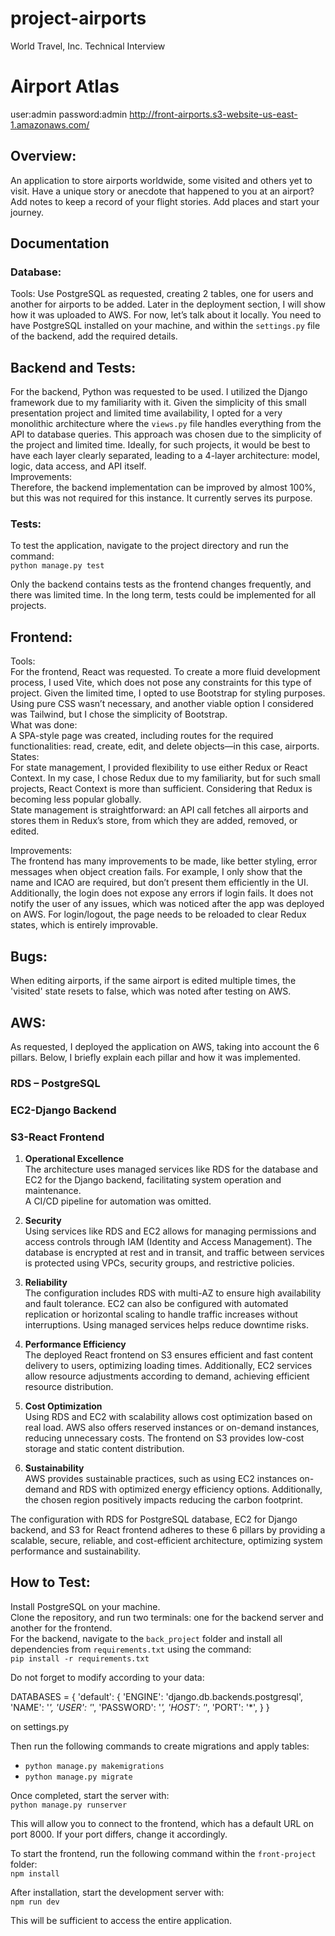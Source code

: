 # project-airports
World Travel, Inc. Technical Interview

# Airport Atlas

user:admin
password:admin
http://front-airports.s3-website-us-east-1.amazonaws.com/

## Overview:
An application to store airports worldwide, some visited and others yet to visit. Have a unique story or anecdote that happened to you at an airport? Add notes to keep a record of your flight stories. Add places and start your journey.

## Documentation
### Database:
Tools:
Use PostgreSQL as requested, creating 2 tables, one for users and another for airports to be added. Later in the deployment section, I will show how it was uploaded to AWS. For now, let’s talk about it locally. You need to have PostgreSQL installed on your machine, and within the `settings.py` file of the backend, add the required details.

## Backend and Tests:

For the backend, Python was requested to be used. I utilized the Django framework due to my familiarity with it. Given the simplicity of this small presentation project and limited time availability, I opted for a very monolithic architecture where the `views.py` file handles everything from the API to database queries. This approach was chosen due to the simplicity of the project and limited time. Ideally, for such projects, it would be best to have each layer clearly separated, leading to a 4-layer architecture: model, logic, data access, and API itself.  
Improvements:  
Therefore, the backend implementation can be improved by almost 100%, but this was not required for this instance. It currently serves its purpose.

### Tests:  
To test the application, navigate to the project directory and run the command:  
`python manage.py test`

Only the backend contains tests as the frontend changes frequently, and there was limited time. In the long term, tests could be implemented for all projects.

## Frontend:

Tools:  
For the frontend, React was requested. To create a more fluid development process, I used Vite, which does not pose any constraints for this type of project. Given the limited time, I opted to use Bootstrap for styling purposes. Using pure CSS wasn’t necessary, and another viable option I considered was Tailwind, but I chose the simplicity of Bootstrap.  
What was done:  
A SPA-style page was created, including routes for the required functionalities: read, create, edit, and delete objects—in this case, airports.  
States:  
For state management, I provided flexibility to use either Redux or React Context. In my case, I chose Redux due to my familiarity, but for such small projects, React Context is more than sufficient. Considering that Redux is becoming less popular globally.  
State management is straightforward: an API call fetches all airports and stores them in Redux’s store, from which they are added, removed, or edited.

Improvements:  
The frontend has many improvements to be made, like better styling, error messages when object creation fails. For example, I only show that the name and ICAO are required, but don’t present them efficiently in the UI. Additionally, the login does not expose any errors if login fails. It does not notify the user of any issues, which was noticed after the app was deployed on AWS. For login/logout, the page needs to be reloaded to clear Redux states, which is entirely improvable.

## Bugs:  
When editing airports, if the same airport is edited multiple times, the 'visited' state resets to false, which was noted after testing on AWS.

## AWS:
As requested, I deployed the application on AWS, taking into account the 6 pillars. Below, I briefly explain each pillar and how it was implemented.  
### RDS – PostgreSQL  
### EC2-Django Backend  
### S3-React Frontend  
1. **Operational Excellence**  
The architecture uses managed services like RDS for the database and EC2 for the Django backend, facilitating system operation and maintenance.  
A CI/CD pipeline for automation was omitted.

2. **Security**  
Using services like RDS and EC2 allows for managing permissions and access controls through IAM (Identity and Access Management). The database is encrypted at rest and in transit, and traffic between services is protected using VPCs, security groups, and restrictive policies.

3. **Reliability**  
The configuration includes RDS with multi-AZ to ensure high availability and fault tolerance. EC2 can also be configured with automated replication or horizontal scaling to handle traffic increases without interruptions. Using managed services helps reduce downtime risks.

4. **Performance Efficiency**  
The deployed React frontend on S3 ensures efficient and fast content delivery to users, optimizing loading times. Additionally, EC2 services allow resource adjustments according to demand, achieving efficient resource distribution.

5. **Cost Optimization**  
Using RDS and EC2 with scalability allows cost optimization based on real load. AWS also offers reserved instances or on-demand instances, reducing unnecessary costs. The frontend on S3 provides low-cost storage and static content distribution.

6. **Sustainability**  
AWS provides sustainable practices, such as using EC2 instances on-demand and RDS with optimized energy efficiency options. Additionally, the chosen region positively impacts reducing the carbon footprint.

The configuration with RDS for PostgreSQL database, EC2 for Django backend, and S3 for React frontend adheres to these 6 pillars by providing a scalable, secure, reliable, and cost-efficient architecture, optimizing system performance and sustainability.

## How to Test:
Install PostgreSQL on your machine.  
Clone the repository, and run two terminals: one for the backend server and another for the frontend.  
For the backend, navigate to the `back_project` folder and install all dependencies from `requirements.txt` using the command:  
`pip install -r requirements.txt`  

Do not forget to modify according to your data:

DATABASES = {
    'default': {
        'ENGINE': 'django.db.backends.postgresql',
        'NAME': '*',
        'USER': '*',
        'PASSWORD': '*',
        'HOST': '*',
        'PORT': '*',
    }
}

on settings.py

Then run the following commands to create migrations and apply tables:  

- `python manage.py makemigrations`  
- `python manage.py migrate`

Once completed, start the server with:  
`python manage.py runserver`  

This will allow you to connect to the frontend, which has a default URL on port 8000. If your port differs, change it accordingly.

To start the frontend, run the following command within the `front-project` folder:  
`npm install`  

After installation, start the development server with:  
`npm run dev`

This will be sufficient to access the entire application.
